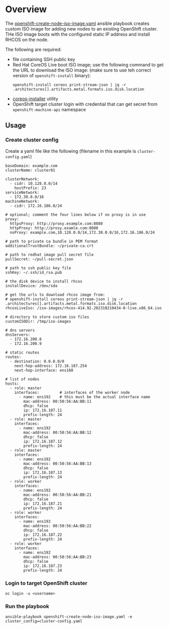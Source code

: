 # Overview

The [openshift-create-node-iso-image.yaml](openshift-create-node-iso-image.yaml) ansible playbook creates custom ISO image for adding new nodes to an existing OpenShift cluster. THe ISO image boots with the configured static IP address and install RHCOS on the node.

The following are required:
- file containing SSH public key
- Red Hat CoreOS Live boot ISO image; use the following command to get the URL to download the ISO image: (make sure to use teh correct version of `openshift-install` binary):
  ```
  openshift-install coreos print-stream-json | jq -r .architectures[].artifacts.metal.formats.iso.disk.location
  ```
- [coreos-installer](https://coreos.github.io/coreos-installer/getting-started/) utility
- OpenShift target cluster login with credential that can get secret from `openshift-machine-api` namespace

## Usage

### Create cluster config

Create a yaml file like the following (filename in this example is `cluster-config.yaml`)

```
baseDomain: example.com
clusterName: cluster01

clusterNetwork:
  - cidr: 10.128.0.0/14
    hostPrefix: 23
serviceNetwork:
  - 172.30.0.0/16
machineNetwork:
  - cidr: 172.16.186.0/24

# optional; comment the four lines below if no proxy is in use
proxy:
  httpsProxy: http://proxy.example.com:8080
  httpProxy: http://proxy.examle.com:8080
  noProxy: example.com,10.128.0.0/14,172.30.0.0/16,172.16.186.0/24

# path to private ca bundle in PEM format
additionalTrustBundle: ~/private-ca.crt

# path to redhat image pull secret file
pullSecret: ~/pull-secret.json

# path to ssh public key file
sshKey: ~/.ssh/id_rsa.pub

# the disk device to install rhcos
installDevice: /dev/sda

# get the urls to download rhcos image from:
# openshift-install coreos print-stream-json | jq -r .architectures[].artifacts.metal.formats.iso.disk.location
rhcosLiveIso: /iso-images/rhcos-414.92.202310210434-0-live.x86_64.iso

# directory to store custom iso files
customISODir: /tmp/iso-images

# dns servers
dnsServers:
  - 172.16.200.8
  - 172.16.200.9

# static routes
routes:
  - destination: 0.0.0.0/0
    next-hop-address: 172.16.187.254
    next-hop-interface: ens160

# list of nodes
hosts:
  - role: master
    interfaces:         # interfaces of the worker node
      - name: ens192    # this must be the actual interface name
        mac-address: 00:50:56:AA:BB:11
        dhcp: false
        ip: 172.16.187.11
        prefix-length: 24
  - role: master
    interfaces:
      - name: ens192
        mac-address: 00:50:56:AA:BB:12
        dhcp: false
        ip: 172.16.187.12
        prefix-length: 24
  - role: master
    interfaces:
      - name: ens192
        mac-address: 00:50:56:AA:BB:13
        dhcp: false
        ip: 172.16.187.13
        prefix-length: 24
  - role: worker
    interfaces:
      - name: ens192
        mac-address: 00:50:56:AA:BB:21
        dhcp: false
        ip: 172.16.187.21
        prefix-length: 24
  - role: worker
    interfaces:
      - name: ens192
        mac-address: 00:50:56:AA:BB:22
        dhcp: false
        ip: 172.16.187.22
        prefix-length: 24
  - role: worker
    interfaces:
      - name: ens192
        mac-address: 00:50:56:AA:BB:23
        dhcp: false
        ip: 172.16.187.23
        prefix-length: 24
```

### Login to target OpenShift cluster

```
oc login -u <username>
```

### Run the playbook

```
ansible-playbook openshift-create-node-iso-image.yaml -e cluster_config=cluster-config.yaml
```
